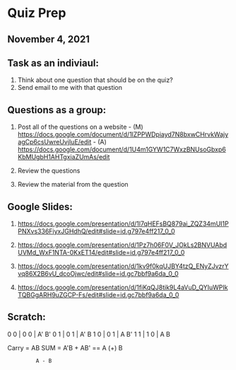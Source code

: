 # Quiz Prep
## November 4, 2021


## Task as an indiviaul:
  1. Think about one question that should be on the quiz?
  1. Send email to me with that question

## Questions as a group:
  1. Post all of the questions on a website
  	- (M) https://docs.google.com/document/d/1lZPPWDpiayd7N8bxwCHrvkWajyagCp6csUwreUvjIuE/edit
  	- (A) https://docs.google.com/document/d/1U4m1GYW1C7WxzBNUsoGbxp6KbMUgbH1AHTgxiaZUmAs/edit

  1. Review the questions
  1. Review the material from the question

## Google Slides:
  1. https://docs.google.com/presentation/d/1l7qHEFsBQ879ai_ZQZ34mUI1PPNXvs336FiyxJGHdhQ/edit#slide=id.g797e4ff217_0_0
  
  1. https://docs.google.com/presentation/d/1Pz7h06F0V_JOkLs2BNVUAbdUVMd_WxF1NTA-0KxET14/edit#slide=id.g797e4ff217_0_0

  1. https://docs.google.com/presentation/d/1kv9f0kqUJBY4tzQ_ENyZJvzrYvq86X2B6vU_dcoOjwc/edit#slide=id.gc7bbf9a6da_0_0

  1. https://docs.google.com/presentation/d/1fiKqQJ8tik9L4aVuD_QYIuWPIkTQBGgARH9uZGCP-Fs/edit#slide=id.gc7bbf9a6da_0_0


## Scratch: 
   0  0  |   0   0  | A' B'
   0  1  |   0   1  | A' B
   1  0  |   0   1  | A  B'
   1  1  |   1   0  | A  B

   Carry = AB
   SUM   = A'B + AB'  == A (+) B

  
             A - B


